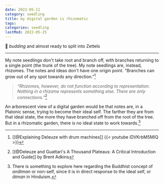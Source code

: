 ```yaml
---
date: 2022-05-11
category: seedling
title: my digital garden is rhizomatic
tags:
categories: seedling
lastMod: 2022-05-25
---
```

🌱 *budding* and almost ready to split into Zettels

-----

My note seedlings don't take root and branch off, with branches returning to a single point (the trunk of the tree). My note seedlings are, instead, rhizomes. The notes and ideas don't have one origin point. "Branches can grow out of any spot towards any direction."[^1]

[^1]: [[@Explaining Deleuze with drum machines]] {{< youtube iDVKrbM5MIQ >}}

> *“Rhizomes, however, do not function according to representation. Nothing in a rhizome represents something else. There are only connections.”*[^2]

[^2]: [[@Deleuze and Guattari's A Thousand Plateaus: A Critical Introduction and Guide]] by Brent Adkins

An arborescent view of a digital garden would be that notes are, in a Platonic sense, trying to become their ideal self. The farther they are from that ideal state, the more they have branched off from the root of the tree. But in a rhizomatic garden, there is no ideal state to work towards.[^3]

[^3]: There is something to explore here regarding the Buddhist concept of *anātman* or non-self, since it is in direct response to the ideal self, or *ātman* in Hinduism.

